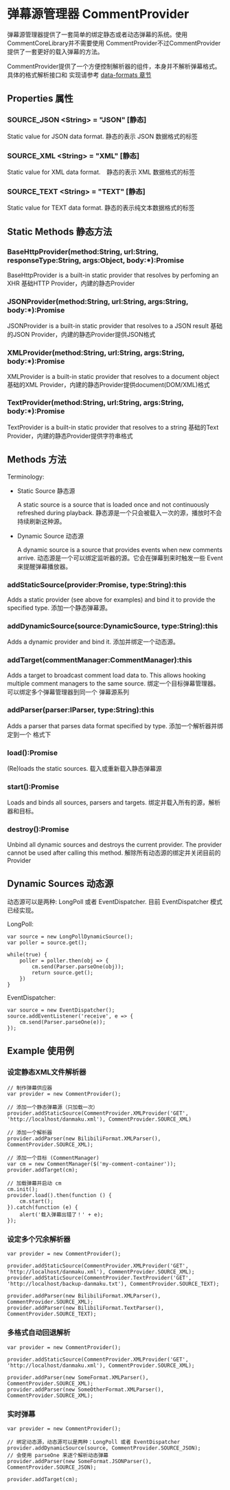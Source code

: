 # 弹幕源管理器 CommentProvider
弹幕源管理器提供了一套简单的绑定静态或者动态弹幕的系统。使用CommentCoreLibrary并不需要使用
CommentProvider不过CommentProvider提供了一套更好的载入弹幕的方法。

CommentProvider提供了一个方便控制解析器的组件，本身并不解析弹幕格式。具体的格式解析接口和
实现请参考 [data-formats 章节](data-formats/Readme.md)

## Properties 属性

### SOURCE_JSON &lt;String&gt; = "JSON" [静态]
Static value for JSON data format. 静态的表示 JSON 数据格式的标签

### SOURCE_XML &lt;String&gt; = "XML" [静态]
Static value for XML data format.　静态的表示 XML 数据格式的标签

### SOURCE_TEXT &lt;String&gt; = "TEXT" [静态]
Static value for TEXT data format. 静态的表示纯文本数据格式的标签

## Static Methods 静态方法

### BaseHttpProvider(method:String, url:String, responseType:String, args:Object, body:*):Promise
BaseHttpProvider is a built-in static provider that resolves by perfoming an XHR
基础HTTP Provider，内建的静态Provider

### JSONProvider(method:String, url:String, args:String, body:*):Promise
JSONProvider is a built-in static provider that resolves to a JSON result
基础的JSON Provider，内建的静态Provider提供JSON格式

### XMLProvider(method:String, url:String, args:String, body:*):Promise
XMLProvider is a built-in static provider that resolves to a document object
基础的XML Provider，内建的静态Provider提供document(DOM/XML)格式

### TextProvider(method:String, url:String, args:String, body:*):Promise
TextProvider is a built-in static provider that resolves to a string
基础的Text Provider，内建的静态Provider提供字符串格式

## Methods 方法
Terminology:
- Static Source 静态源

    A static source is a source that is loaded once and not continuously 
    refreshed during playback. 静态源是一个只会被载入一次的源，播放时不会持续刷新这种源。

- Dynamic Source 动态源

    A dynamic source is a source that provides events when new comments arrive.
    动态源是一个可以绑定监听器的源。它会在弹幕到来时触发一些 Event 来提醒弹幕播放器。

### addStaticSource(provider:Promise, type:String):this
Adds a static provider (see above for examples) and bind it to provide the 
specified type. 添加一个静态弹幕源。

### addDynamicSource(source:DynamicSource, type:String):this
Adds a dynamic provider and bind it. 添加并绑定一个动态源。

### addTarget(commentManager:CommentManager):this
Adds a target to broadcast comment load data to. This allows hooking multiple 
comment managers to the same source. 绑定一个目标弹幕管理器。可以绑定多个弹幕管理器到同一个
弹幕源系列

### addParser(parser:IParser, type:String):this
Adds a parser that parses data format specified by type. 添加一个解析器并绑定到一个
格式下

### load():Promise
(Re)loads the static sources. 载入或重新载入静态弹幕源

### start():Promise
Loads and binds all sources, parsers and targets. 绑定并载入所有的源，解析器和目标。

### destroy():Promise
Unbind all dynamic sources and destroys the current provider. The provider 
cannot be used after calling this method. 解除所有动态源的绑定并关闭目前的Provider

## Dynamic Sources 动态源
动态源可以是两种: LongPoll 或者 EventDispatcher. 目前 EventDispatcher 模式已经实现。

LongPoll:

    var source = new LongPollDynamicSource();
    var poller = source.get();
    
    while(true) {
        poller = poller.then(obj => {
            cm.send(Parser.parseOne(obj));
            return source.get();
        })
    }

EventDispatcher:

    var source = new EventDispatcher();
    source.addEventListener('receive', e => {
        cm.send(Parser.parseOne(e));
    });

## Example 使用例 

### 设定静态XML文件解析器

    // 制作弹幕供应器
    var provider = new CommentProvider();

    // 添加一个静态弹幕源（只加载一次）
    provider.addStaticSource(CommentProvider.XMLProvider('GET', 'http://localhost/danmaku.xml'), CommentProvider.SOURCE_XML)

    // 添加一个解析器
    provider.addParser(new BilibiliFormat.XMLParser(), CommentProvider.SOURCE_XML);
    
    // 添加一个目标 (CommentManager)
    var cm = new CommentManager($('my-comment-container'));
    provider.addTarget(cm);
    
    // 加载弹幕并启动 cm
    cm.init();
    provider.load().then(function () {
        cm.start();
    }).catch(function (e) {
        alert('载入弹幕出错了！' + e);
    });
    
### 设定多个冗余解析器

    var provider = new CommentProvider();
    
    provider.addStaticSource(CommentProvider.XMLProvider('GET', 'http://localhost/danmaku.xml'), CommentProvider.SOURCE_XML);
    provider.addStaticSource(CommentProvider.TextProvider('GET', 'http://localhost/backup-danmaku.txt'), CommentProvider.SOURCE_TEXT);
    
    provider.addParser(new BilibiliFormat.XMLParser(), CommentProvider.SOURCE_XML);
    provider.addParser(new BilibiliFormat.TextParser(), CommentProvider.SOURCE_TEXT);
    
### 多格式自动回退解析

    var provider = new CommentProvider();
    
    provider.addStaticSource(CommentProvider.XMLProvider('GET', 'http://localhost/danmaku.xml'), CommentProvider.SOURCE_XML);
    
    provider.addParser(new SomeFormat.XMLParser(), CommentProvider.SOURCE_XML);
    provider.addParser(new SomeOtherFormat.XMLParser(), CommentProvider.SOURCE_XML);
    
### 实时弹幕

    var provider = new CommentProvider();
    
    // 绑定动态源，动态源可以是两种：LongPoll 或者 EventDispatcher
    provider.addDynamicSource(source, CommentProvider.SOURCE_JSON);
    // 会使用 parseOne 来逐个解析动态弹幕
    provider.addParser(new SomeFormat.JSONParser(), CommentProvider.SOURCE_JSON);

    provider.addTarget(cm);
